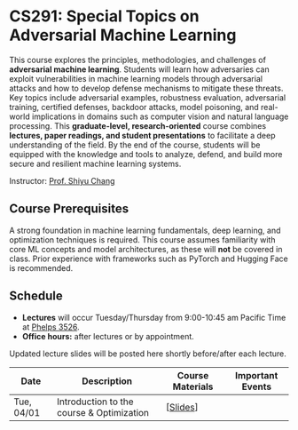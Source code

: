 # CS291: Special Topics on Adversarial Machine Learning

This course explores the principles, methodologies, and challenges of **adversarial machine learning**. Students will learn how adversaries can exploit vulnerabilities in machine learning models through adversarial attacks and how to develop defense mechanisms to mitigate these threats.   Key topics include adversarial examples, robustness evaluation, adversarial training, certified defenses, backdoor attacks, model poisoning, and real-world implications in domains such as computer vision and natural language processing.  This **graduate-level, research-oriented** course combines **lectures, paper readings, and student presentations** to facilitate a deep understanding of the field.  By the end of the course, students will be equipped with the knowledge and tools to analyze, defend, and build more secure and resilient machine learning systems.

Instructor: [Prof. Shiyu Chang](https://code-terminator.github.io)

## Course Prerequisites

A strong foundation in machine learning fundamentals, deep learning, and optimization techniques is required. This course assumes familiarity with core ML concepts and model architectures, as these will **not** be covered in class. Prior experience with frameworks such as PyTorch and Hugging Face is recommended.

## Schedule
- **Lectures** will occur Tuesday/Thursday from 9:00-10:45 am Pacific Time at [Phelps 3526](https://classrooms.ucsb.edu/classroom-inventory/phelp-3526).
- **Office hours:** after lectures or by appointment.

Updated lecture slides will be posted here shortly before/after each lecture. 

| Date        | Description                   | Course Materials | Important Events                                       |
|-------------|-------------------------------|------------------|--------------------------------------------------------|
| Tue, 04/01 | Introduction to the course & Optimization | [[Slides](xxxx)]   | |



